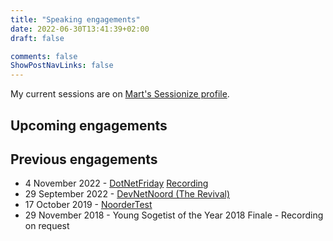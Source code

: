 ```yaml
---
title: "Speaking engagements"
date: 2022-06-30T13:41:39+02:00
draft: false

comments: false
ShowPostNavLinks: false
---
```


My current sessions are on [Mart's Sessionize profile](https://sessionize.com/mart-de-graaf/).

## Upcoming engagements

## Previous engagements

- 4 November 2022 - [DotNetFriday](https://www.dotnetfriday.nl) [Recording](https://www.youtube.com/watch?v=_xgN-NAPZXo)
- 29 September 2022 - [DevNetNoord (The Revival)](https://devnetnoord.nl/)
- 17 October 2019 - [NoorderTest](https://noordertest.nl/)
- 29 November 2018 - Young Sogetist of the Year 2018 Finale - Recording on request
